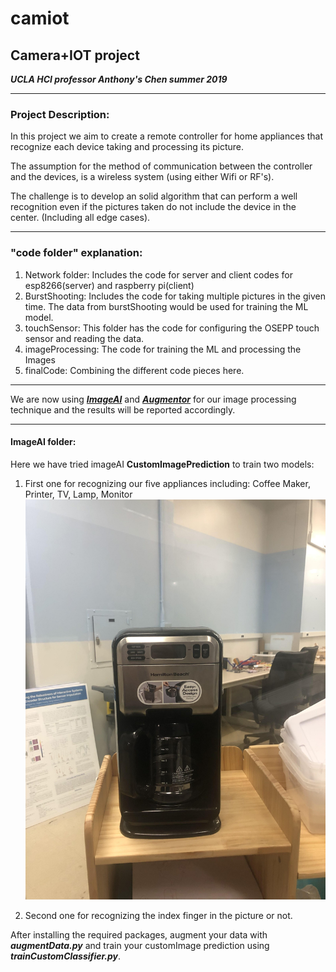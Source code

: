 # camiot

## Camera+IOT project

 
***UCLA HCI professor Anthony's Chen summer 2019***


***

### Project Description:

In this project we aim to create a remote controller for home appliances that recognize each device taking and processing its picture. 

The assumption for the method of communication between the controller and the devices, is a wireless system (using either Wifi or RF's). 

The challenge is to develop an solid algorithm that can perform a well recognition even if the pictures taken do not include the device in the center. (Including all edge cases). 

***

### "code folder" explanation:
1.  Network folder:  Includes the code for server and client codes for esp8266(server) and raspberry pi(client) 
2. BurstShooting: Includes the code for taking multiple pictures in the given time. The data from burstShooting would be used for training the ML model.
3. touchSensor: This folder has the code for configuring the OSEPP touch sensor and reading the data. 
4. imageProcessing: The code for training the ML and processing the Images
5. finalCode: Combining the different code pieces here. 


***
We are now using ***[ImageAI](https://github.com/OlafenwaMoses/ImageAI)*** and ***[Augmentor](https://github.com/mdbloice/Augmentor)*** for our image processing technique and the results will be reported accordingly. 
 
---

#### ImageAI folder:
Here we have tried imageAI **CustomImagePrediction** to train two models:
1. First one for recognizing our five appliances including: Coffee Maker, Printer, TV, Lamp, Monitor
![Coffee Maker](https://github.com/Amir-Omidfar/camiot/blob/master/coffeMaker.jpg)

2. Second one for recognizing the index finger in the picture or not.

After installing the required packages, augment your data with ***augmentData.py*** and train your customImage prediction using ***trainCustomClassifier.py***. 


